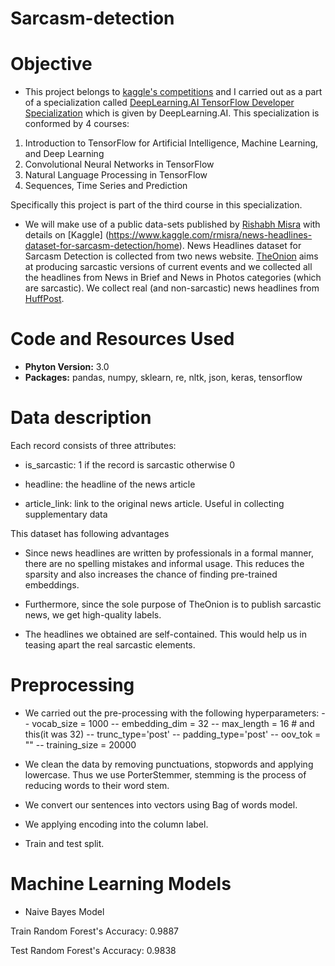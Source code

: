 # Sarcasm-detection
# Objective

- This project belongs to [kaggle's competitions](https://www.kaggle.com/rmisra/news-headlines-dataset-for-sarcasm-detection/home) and I carried out as a part of a specialization called [DeepLearning.AI TensorFlow Developer Specialization](https://www.coursera.org/account/accomplishments/specialization/certificate/L6R6AFWVXHZT) which is given by DeepLearning.AI. This specialization is conformed by 4 courses: 
1. Introduction to TensorFlow for Artificial Intelligence, Machine Learning, and Deep Learning 
2. Convolutional Neural Networks in TensorFlow 
3. Natural Language Processing in TensorFlow 
4. Sequences, Time Series and Prediction

  Specifically this project is part of the third course in this specialization. 
  
- We will make use of a public data-sets published by [Rishabh Misra](https://rishabhmisra.github.io/publications/) with details on [Kaggle] (https://www.kaggle.com/rmisra/news-headlines-dataset-for-sarcasm-detection/home). News Headlines dataset for Sarcasm Detection is collected from two news website. [TheOnion](https://www.theonion.com/) aims at producing sarcastic versions of current events and we collected all the headlines from News in Brief and News in Photos categories (which are sarcastic). We collect real (and non-sarcastic) news headlines from [HuffPost](https://www.huffingtonpost.com/). 


# Code and Resources Used

- **Phyton Version:** 3.0
- **Packages:** pandas, numpy, sklearn, re, nltk, json, keras, tensorflow

# Data description

Each record consists of three attributes:

- is_sarcastic: 1 if the record is sarcastic otherwise 0

- headline: the headline of the news article

- article_link: link to the original news article. Useful in collecting supplementary data

This dataset has following advantages

- Since news headlines are written by professionals in a formal manner, there are no spelling mistakes and informal usage. This reduces the sparsity and also increases the chance of finding pre-trained embeddings.

- Furthermore, since the sole purpose of TheOnion is to publish sarcastic news, we get high-quality labels.

- The headlines we obtained are self-contained. This would help us in teasing apart the real sarcastic elements.

# Preprocessing

- We carried out the pre-processing with the following hyperparameters:
  -- vocab_size = 1000 
  -- embedding_dim = 32 
  -- max_length = 16 # and this(it was 32)
  -- trunc_type='post'
  -- padding_type='post'
  -- oov_tok = "<OOV>"
  -- training_size = 20000

- We clean the data by removing punctuations, stopwords and applying lowercase. Thus we use PorterStemmer, stemming is the process of reducing words to their word stem.
- We convert our sentences into vectors using Bag of words model.
- We applying encoding into the column label.
- Train and test split. 

# Machine Learning Models

- Naive Bayes Model
 
 Train Random Forest's Accuracy:  0.9887
 
 Test Random Forest's Accuracy:  0.9838
 

